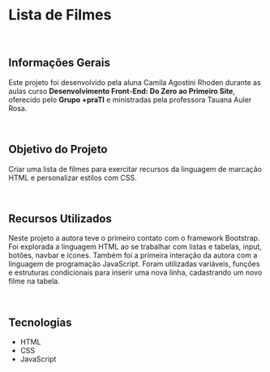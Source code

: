 # Lista de Filmes
<p align="left"></p>
<br>

## Informações Gerais
<p align="left">Este projeto foi desenvolvido pela aluna Camila Agostini Rhoden durante as aulas curso <strong>Desenvolvimento Front-End: Do Zero ao Primeiro Site</strong>, oferecido pelo <strong>Grupo +praTI</strong> e ministradas pela professora Tauana Auler Rosa.</p>
<br>

## Objetivo do Projeto
<p align="left">Criar uma lista de filmes para exercitar recursos da linguagem de marcação HTML e personalizar estilos com CSS.</p>
<br>

## Recursos Utilizados
<p align="left">Neste projeto a autora teve o primeiro contato com o framework Bootstrap. Foi explorada a linguagem HTML ao se trabalhar com listas e tabelas, input, botões, navbar e ícones. Também foi a primeira interação da autora com a linguagem de programação JavaScript. Foram utilizadas variáveis, funções e estruturas condicionais para inserir uma nova linha, cadastrando um novo filme na tabela.</p>
<br>

## Tecnologias
* HTML
* CSS
* JavaScript
